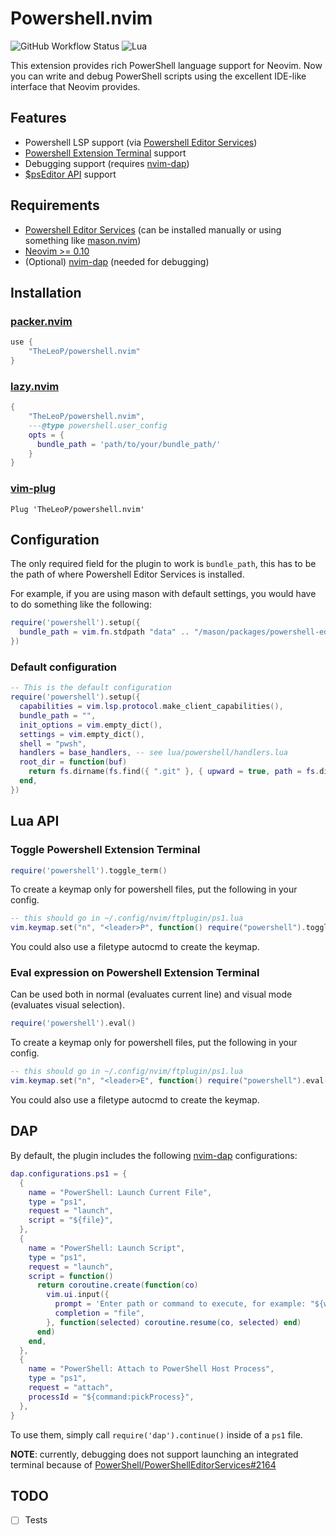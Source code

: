 # Powershell.nvim

![GitHub Workflow Status](https://github.com/TheLeoP/powershell.nvim/actions/workflows/lint-test.yml/badge.svg)
![Lua](https://img.shields.io/badge/Made%20with%20Lua-blueviolet.svg?style=for-the-badge&logo=lua)

This extension provides rich PowerShell language support for Neovim. Now you can write and debug PowerShell scripts using the excellent IDE-like interface that Neovim provides.

## Features

- Powershell LSP support (via [Powershell Editor Services](https://github.com/PowerShell/PowerShellEditorServices))
- [Powershell Extension Terminal](https://github.com/PowerShell/PowerShellEditorServices#powershell-extension-terminal) support
- Debugging support (requires [nvim-dap](https://github.com/mfussenegger/nvim-dap))
- [$psEditor API](https://github.com/PowerShell/PowerShellEditorServices/blob/main/docs/guide/extensions.md) support

## Requirements

- [Powershell Editor Services](https://github.com/PowerShell/PowerShellEditorServices) (can be installed manually or using something like [mason.nvim](https://github.com/williamboman/mason.nvim))
- [Neovim >= 0.10](https://github.com/neovim/neovim/releases/tag/v0.10.0)
- (Optional) [nvim-dap](https://github.com/mfussenegger/nvim-dap) (needed for debugging)

## Installation

### [packer.nvim](https://github.com/wbthomason/packer.nvim)

```lua
use {
    "TheLeoP/powershell.nvim"
}
```

### [lazy.nvim](https://github.com/folke/lazy.nvim)

```lua
{
    "TheLeoP/powershell.nvim",
    ---@type powershell.user_config
    opts = {
      bundle_path = 'path/to/your/bundle_path/'
    }
}
```

### [vim-plug](https://github.com/junegunn/vim-plug)

```vim
Plug 'TheLeoP/powershell.nvim'
```

## Configuration

The only required field for the plugin to work is `bundle_path`, this has to be the path of where Powershell Editor Services is installed.

For example, if you are using mason with default settings, you would have to do something like the following:

```lua
require('powershell').setup({
  bundle_path = vim.fn.stdpath "data" .. "/mason/packages/powershell-editor-services",
})
```

### Default configuration

```lua
-- This is the default configuration
require('powershell').setup({
  capabilities = vim.lsp.protocol.make_client_capabilities(),
  bundle_path = "",
  init_options = vim.empty_dict(),
  settings = vim.empty_dict(),
  shell = "pwsh",
  handlers = base_handlers, -- see lua/powershell/handlers.lua
  root_dir = function(buf)
    return fs.dirname(fs.find({ ".git" }, { upward = true, path = fs.dirname(api.nvim_buf_get_name(buf)) })[1])
  end,
})
```

## Lua API

### Toggle Powershell Extension Terminal

```lua
require('powershell').toggle_term()
```

To create a keymap only for powershell files, put the following in your config.

```lua
-- this should go in ~/.config/nvim/ftplugin/ps1.lua
vim.keymap.set("n", "<leader>P", function() require("powershell").toggle_term() end)
```

You could also use a filetype autocmd to create the keymap.

### Eval expression on Powershell Extension Terminal

Can be used both in normal (evaluates current line) and visual mode (evaluates visual selection).

```lua
require('powershell').eval()
```

To create a keymap only for powershell files, put the following in your config.

```lua
-- this should go in ~/.config/nvim/ftplugin/ps1.lua
vim.keymap.set("n", "<leader>E", function() require("powershell").eval() end)
```

You could also use a filetype autocmd to create the keymap.

## DAP

By default, the plugin includes the following [nvim-dap](https://github.com/mfussenegger/nvim-dap) configurations:

```lua
dap.configurations.ps1 = {
  {
    name = "PowerShell: Launch Current File",
    type = "ps1",
    request = "launch",
    script = "${file}",
  },
  {
    name = "PowerShell: Launch Script",
    type = "ps1",
    request = "launch",
    script = function()
      return coroutine.create(function(co)
        vim.ui.input({
          prompt = 'Enter path or command to execute, for example: "${workspaceFolder}/src/foo.ps1" or "Invoke-Pester"',
          completion = "file",
        }, function(selected) coroutine.resume(co, selected) end)
      end)
    end,
  },
  {
    name = "PowerShell: Attach to PowerShell Host Process",
    type = "ps1",
    request = "attach",
    processId = "${command:pickProcess}",
  },
}
```

To use them, simply call `require('dap').continue()` inside of a `ps1` file.

**NOTE**: currently, debugging does not support launching an integrated terminal because of [PowerShell/PowerShellEditorServices#2164](https://github.com/PowerShell/PowerShellEditorServices/issues/2164)

## TODO

- [ ] Tests
